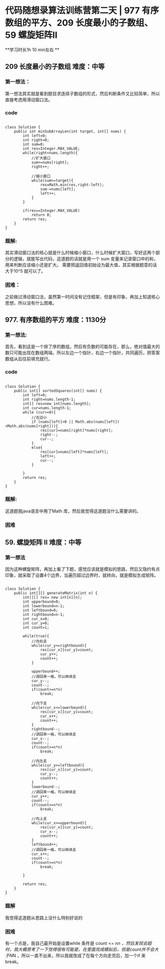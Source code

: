 # 代码随想录算法训练营第二天 | 977 有序数组的平方、209 长度最小的子数组、59 螺旋矩阵II
 
 **学习时长1h 10 min左右 **
 
## 209 长度最小的子数组 难度：中等

### 第一想法：

第一想法其实就是看到题目求连续子数组的形式，然后判断条件又比较简单，所以直接考虑用滑动窗口法。

### code
~~~

class Solution {
    public int minSubArrayLen(int target, int[] nums) {
        int left=0;
        int right=0;
        int sum=0;
        int res=Integer.MAX_VALUE;
        while(right<nums.length){
            //扩大窗口
            sum+=nums[right];
            right++;

            //缩小窗口
            while(sum>=target){
                res=Math.min(res,right-left);
                sum-=nums[left];
                left++;
            }
        }

        if(res==Integer.MAX_VALUE)
            return 0;
        return res;
    }
}

~~~


### 题解:
其实滑动窗口法的核心就是什么时候缩小窗口，什么时候扩大窗口，写好这两个部分的逻辑，就能写出代码，这道题的话就是用一个 sum 变量来记录窗口中的和，用来判断应该缩小还是扩大。
需要把返回值初始设为最大值，其实根据题意的话大于10^5 就可以了。


### 困难：
之前做过滑动窗口法，虽然第一时间没有记住框架，但是有印象，再加上知道核心思想，所以没有什么困难。


## 977. 有序数组的平方 难度：1130分


### 第一想法:

首先，看到这是一个排了序的数组，然后有负数的可能存在，那么，绝对值最大的数只可能出现在数组两端，所以左边一个指针，右边一个指针，共同遍历，把答案数组从后往前填充就行。

### code

~~~

class Solution {
    public int[] sortedSquares(int[] nums) {
        int left=0;
        int right=nums.length-1;
        int[] res=new int[nums.length];
        int cur=nums.length-1;
        while (cur>=0){
            //左边小
            if (nums[left]>0 || Math.abs(nums[left])<Math.abs(nums[right])){
                res[cur]=nums[right]*nums[right];
                right--;
                cur--;
            }
            else{
                res[cur]=nums[left]*nums[left];
                left++;
                cur--;
            }

        }
        return res;
    }
}

~~~

### 题解:
这道题我java语言中用了Math 库，然后我觉得这道题没什么需要讲的。

### 困难




## 59. 螺旋矩阵 II 难度：中等


### 第一想法

因为这种螺旋矩阵，再加上看了下题，感觉应该就是模拟的思路，然后又隐约有点印象，就采取了设置4个边界，当遍历超过边界时，就转向，就是模拟生成矩阵。


~~~

class Solution {
    public int[][] generateMatrix(int n) {
        int[][] res= new int[n][n];
        int upperbound=0;
        int lowerbound=n-1;
        int leftbound=0;
        int rightbound=n-1;
        int cur_x=0;
        int cur_y=0;
        int count=1;
        
        while(true){
            //向右走
            while(cur_y<=rightbound){
                res[cur_x][cur_y]=count;
                cur_y++;
                count++;
            }
            
            upperbound++;
            //调回来一格，可以继续走
            cur_y--;
            count--;
            if(count>=n*n)
                break;

            //向下走
            while(cur_x<=lowerbound){
                res[cur_x][cur_y]=count;
                cur_x++;
                count++;
            }
            rightbound--;
            //调回来一格，可以继续走
            cur_x--;
            count--;
            if(count>=n*n)
                break;

            //向左走
            while(cur_y>=leftbound){
                res[cur_x][cur_y]=count;
                cur_y--;
                count++;
            }
            lowerbound--;
            //调回来一格，可以继续走
            cur_y++;
            count--;
            if(count>=n*n)
                break;

            //向上走
            while(cur_x>=upperbound){
                res[cur_x][cur_y]=count;
                cur_x--;
                count++;
            }
            leftbound++;
            //调回来一格，可以继续走
            cur_x++;
            count--;
            if(count>=n*n)
                break;
                
        }
        
        return res;
    }
}

~~~

### 题解

我觉得这道题从思路上没什么特别好说的

### 困难

有一个点是，我自己最开始是设置while 条件是 count <= n*n ，然后发现会超时，我大概思考了一下觉得很有可能是，在里面完成模拟后，但是count并不会大于N*N ，所以一直不出来，所以我就改成了在每个方向走完后，加一个if 来break。
